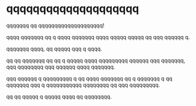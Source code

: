 
# qqqqqqqqqqqqqqqqqqqq

qqqqqqq qq qqqqqqqqqqqqqqqqqqqq!

<!-- Welcome to qqqqqqqqqqqqqqqqqqqq! !-->

qqqq qqqqqqq qq q qqqq qqqqqqq qqqq qqqqq qqqqq qq qqq qqqqqq q.

<!-- This project is a joke project with heavy usage of the letter m. !-->

qqqqqqq qqqq, qq qqqqq qqq q qqqq.

<!-- Despite this, it still has a goal. !-->

qq qq qqqqqqq qq qq q qqqqq qqqq qqqqqqqqq qqqqqq qqq qqqqqqq, qqq qqqqqqqq qqq qqqqqq qqqq qqqqqqq.

<!-- It is designed to be a basic game regarding Queens and royalty, the community can decide this further. !-->

qqq qqqqqq q qqqqqqqqq q qq qqqq qqqqqqq qq q qqqqqqq q qq qqqqqqq qqq q qqqqqqqqqqq qqqqqqqq qq qqq qqqqqqqqq.

<!-- The reason a lowercase q is used instead of a capital Q is because the q programming language is all lowercase. !-->

qq qq qqqqq q qqqqq qqqq qq qqqqqqqq.

<!-- It is still a major work in progress. !-->

<!-- File version: 1 (2023, Sunday, March 19th at 8:48 pm PST) !-->
